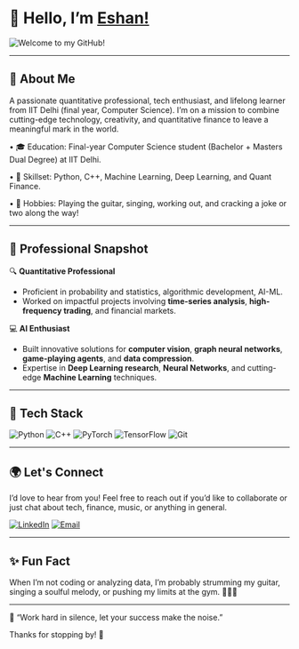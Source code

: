 # 👋 Hello, I’m [Eshan!](https://github.com/eshan-292)  

![Welcome to my GitHub!](https://img.shields.io/badge/-Welcome-blue?style=for-the-badge&logo=github&logoColor=white)

---

## 🌟 About Me  
A passionate quantitative professional, tech enthusiast, and lifelong learner from IIT Delhi (final year, Computer Science). I’m on a mission to combine cutting-edge technology, creativity, and quantitative finance to leave a meaningful mark in the world. 

•	🎓 Education: Final-year Computer Science student (Bachelor + Masters Dual Degree) at IIT Delhi. 

•	💼 Skillset: Python, C++, Machine Learning, Deep Learning, and Quant Finance.

•	🎸 Hobbies: Playing the guitar, singing, working out, and cracking a joke or two along the way!

---

## 💼 Professional Snapshot  
🔍 **Quantitative Professional**  
- Proficient in probability and statistics, algorithmic development, AI-ML.  
- Worked on impactful projects involving **time-series analysis**, **high-frequency trading**, and financial markets.  

💻 **AI Enthusiast**  
- Built innovative solutions for **computer vision**, **graph neural networks**, **game-playing agents**, and **data compression**.  
- Expertise in **Deep Learning research**, **Neural Networks**, and cutting-edge **Machine Learning** techniques.  

---

## 🔧 Tech Stack  
![Python](https://img.shields.io/badge/Python-3776AB?style=for-the-badge&logo=python&logoColor=white)
![C++](https://img.shields.io/badge/C++-00599C?style=for-the-badge&logo=cplusplus&logoColor=white)
![PyTorch](https://img.shields.io/badge/PyTorch-EE4C2C?style=for-the-badge&logo=pytorch&logoColor=white)
![TensorFlow](https://img.shields.io/badge/TensorFlow-FF6F00?style=for-the-badge&logo=tensorflow&logoColor=white)
![Git](https://img.shields.io/badge/Git-F05032?style=for-the-badge&logo=git&logoColor=white)

---

## 🌍 Let's Connect  
I’d love to hear from you! Feel free to reach out if you’d like to collaborate or just chat about tech, finance, music, or anything in general.

[![LinkedIn](https://img.shields.io/badge/-LinkedIn-0077B5?style=for-the-badge&logo=linkedin&logoColor=white)]([https://linkedin.com/in/eshan-292](https://www.linkedin.com/in/eshan-jain-823236207/))  
[![Email](https://img.shields.io/badge/-Email-D14836?style=for-the-badge&logo=gmail&logoColor=white)](mailto:eshan292@gmail.com)  


---

## ✨ Fun Fact
When I’m not coding or analyzing data, I’m probably strumming my guitar, singing a soulful melody, or pushing my limits at the gym. 🎵🏋️‍♂️

---

 🌟 “Work hard in silence, let your success make the noise.”  

Thanks for stopping by! 🙌
